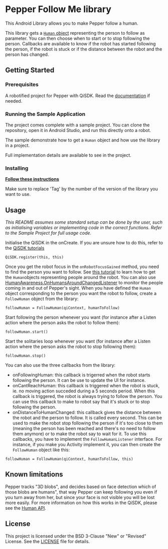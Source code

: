 # Pepper Follow Me library

This Android Library allows you to make Pepper follow a human.

This library gets a [`Human` object](https://developer.softbankrobotics.com/pepper-qisdk/api/perceptions/reference/human#human) representing the person to follow as parameter. You can then choose when to start or to stop following the person.
Callbacks are available to know if the robot has started following the person, if the robot is stuck or if the distance between the robot and the person has changed.

## Getting Started


### Prerequisites

A robotified project for Pepper with QiSDK. Read the [documentation](https://developer.softbankrobotics.com/pepper-qisdk) if needed.

### Running the Sample Application

The project comes complete with a sample project. You can clone the repository, open it in Android Studio, and run this directly onto a robot.

The sample demonstrate how to get a `Human` object and how use the library in a project.

Full implementation details are available to see in the project.

### Installing

[**Follow these instructions**](https://jitpack.io/#softbankrobotics-labs/pepper-follow-me)

Make sure to replace 'Tag' by the number of the version of the library you want to use.


## Usage

*This README assumes some standard setup can be done by the user, such as initialising variables or implementing code in the correct functions. Refer to the Sample Project for full usage code.*

Initialise the QiSDK in the onCreate. If you are unsure how to do this, refer to the [QiSDK tutorials](https://developer.softbankrobotics.com/pepper-qisdk/getting-started/creating-robot-application)
```
QiSDK.register(this, this)
```
Once you get the robot focus in the `onRobotFocusGained` method,  you need to find the person you want to follow. See [this tutorial](https://developer.softbankrobotics.com/pepper-qisdk/api/perceptions/tutorials/humanawareness-human) to learn how to get the `Human`objects representing people around the robot. You can also use [HumanAwareness.OnHumansAroundChangedListener](https://developer.softbankrobotics.com/pepper-qisdk/apidoc/javadoc/qisdk/com.aldebaran.qi.sdk.object.humanawareness/-human-awareness/-on-humans-around-changed-listener/index.html) to monitor the people coming in and out of Pepper's sight.
When you have defined the `Human` object corresponding to the person you want the robot to follow, create a `FollowHuman` object from the library:
```
followHuman = FollowHuman(qiContext, humanToFollow)
```
Start following the person whenever you want (for instance after a Listen action where the person asks the robot to follow them):
```
followHuman.start()
```
Start the solitaries loop whenever you want (for instance after a Listen action where the person asks the robot to stop following them):
```
followHuman.stop()
```
You can also use the three callbacks from the library:
- onFollowingHuman: this callback is trigerred when the robot starts following the person. It can be use to update the UI for instance.
- onCantReachHuman: this callback is triggered when the robot is stuck, ie. no moving action succeded during a 5 seconds period. When this callback is triggered, the robot is always trying to follow the person. You can use this callback to make to robot say that it's stuck or to stop following the person.
- onDistanceToHumanChanged: this callback gives the distance between the robot and the person to follow. It is called every second. This can be used to make the robot stop following the person if it's too close to them (meaning the person has been reached and there's no need to follow them anymore) or to make the robot say to wait for it.
To use this callbacks, you have to implement the `FollowHumanListener` interface. For instance, if you make you Activity implement it, you can then create the `FollowHuman` object like this:
```
followHuman = FollowHuman(qiContext, humanToFollow, this)
```


## Known limitations

Pepper tracks "3D blobs", and decides based on face detection which of those blobs are humans", that way Pepper can keep following you even if you turn away from her, but since your face is not visible you will be lost more easily.
For more information on how this works in the QiSDK, please see the [Human API](https://developer.softbankrobotics.com/pepper-qisdk/api/perceptions/reference/human#human).


## License

This project is licensed under the BSD 3-Clause "New" or "Revised" License. See the [LICENSE](LICENSE.md) file for details.
